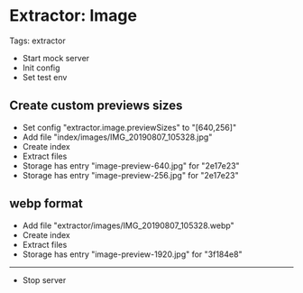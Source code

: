 # Extractor: Image

Tags: extractor

* Start mock server
* Init config
* Set test env

## Create custom previews sizes

* Set config "extractor.image.previewSizes" to "[640,256]"
* Add file "index/images/IMG_20190807_105328.jpg"
* Create index
* Extract files
* Storage has entry "image-preview-640.jpg" for "2e17e23"
* Storage has entry "image-preview-256.jpg" for "2e17e23"

## webp format

* Add file "extractor/images/IMG_20190807_105328.webp"
* Create index
* Extract files
* Storage has entry "image-preview-1920.jpg" for "3f184e8"

___
* Stop server